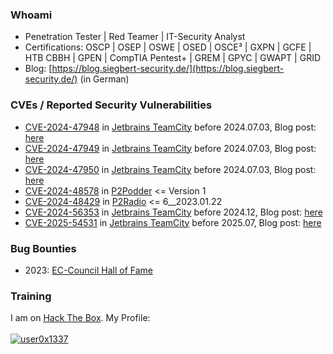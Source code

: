 ### Whoami 
* Penetration Tester | Red Teamer | IT-Security Analyst
* Certifications: OSCP | OSEP | OSWE | OSED | OSCE³ | GXPN | GCFE | HTB CBBH | GPEN | CompTIA Pentest+ | GREM | GPYC | GWAPT | GRID
* Blog: [https://blog.siegbert-security.de/](https://blog.siegbert-security.de/) (in German)

### CVEs / Reported Security Vulnerabilities
* [CVE-2024-47948](https://nvd.nist.gov/vuln/detail/CVE-2024-47948) in [Jetbrains TeamCity](https://www.jetbrains.com/privacy-security/issues-fixed/) before 2024.07.03, Blog post: [here](https://blog.siegbert-security.de/portfolio/cve-2024-47948/)
* [CVE-2024-47949](https://nvd.nist.gov/vuln/detail/CVE-2024-47949) in [Jetbrains TeamCity](https://www.jetbrains.com/privacy-security/issues-fixed/) before 2024.07.03, Blog post: [here](https://blog.siegbert-security.de/portfolio/cve-2024-47949/)
* [CVE-2024-47950](https://nvd.nist.gov/vuln/detail/CVE-2024-47950) in [Jetbrains TeamCity](https://www.jetbrains.com/privacy-security/issues-fixed/) before 2024.07.03, Blog post: [here](https://blog.siegbert-security.de/portfolio/cve-2024-47950/)
* [CVE-2024-48578](https://www.cve.org/CVERecord?id=CVE-2024-48578) in [P2Podder](https://www.p2tools.de/p2podder/) <= Version 1
* [CVE-2024-48429](https://www.cve.org/CVERecord?id=CVE-2024-48429) in [P2Radio](https://www.p2tools.de/p2radio/) <= 6__2023.01.22
* [CVE-2024-56353](https://nvd.nist.gov/vuln/detail/CVE-2024-56353) in [Jetbrains TeamCity](https://www.jetbrains.com/privacy-security/issues-fixed/) before 2024.12, Blog post: [here](https://blog.siegbert-security.de/portfolio/cve-2024-56353/)
* [CVE-2025-54531](https://nvd.nist.gov/vuln/detail/CVE-2025-54531) in [Jetbrains TeamCity](https://www.jetbrains.com/privacy-security/issues-fixed/) before 2025.07, Blog post: [here](https://blog.siegbert-security.de/portfolio/cve-2025-54531/)
### Bug Bounties 
* 2023: [EC-Council Hall of Fame](https://www.eccouncil.org/bug-bounty/hall-of-fame/)
  
### Training
I am on [Hack The Box](https://www.hackthebox.eu/). My Profile:
<br><br>
[ ![user0x1337](https://www.hackthebox.eu/badge/image/1384778)](https://app.hackthebox.com/profile/1384778)
